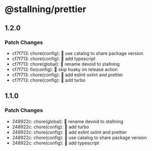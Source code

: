 # @stallning/prettier

## 1.2.0

### Patch Changes

- cf7f713: chore(config): :wrench: use catalog to share package version
- cf7f713: chore(config): :wrench: add typescript
- cf7f713: chore(global): :truck: rename devoid to stallning
- cf7f713: fix(config): :bug: skip husky on release action
- cf7f713: chore(config): :wrench: add eslint oxlint and prettier
- cf7f713: chore(config): :wrench: add turbo

## 1.1.0

### Patch Changes

- 248922c: chore(global): :truck: rename devoid to stallning
- 248922c: chore(config): :wrench: add turbo
- 248922c: chore(config): :wrench: add eslint oxlint and prettier
- 248922c: chore(config): :wrench: use catalog to share package version
- 248922c: chore(config): :wrench: add typescript
